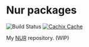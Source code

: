 # Nur packages

![Build Status](https://github.com/Mic92/nur-packages/workflows/Build%20and%20populate%20cache/badge.svg)
[![Cachix Cache](https://img.shields.io/badge/cachix-polypkgs-blue.svg)](https://polypkgs.cachix.org)

My [NUR](https://github.com/nix-community/NUR) repository. (WIP)

